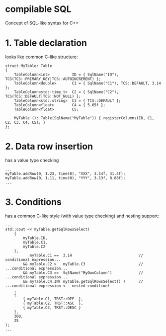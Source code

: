 # compilable SQL
Concept of SQL-like syntax for C++

# 1. Table declaration
looks like common C-like structure:
```
struct MyTable: Table
{
    TableColumn<int>          ID = { SqlName("ID"), TCS(TCS::PRIMARY_KEY|TCS::AUTOINCREMENT) };
    TableColumn<double>       C1 = { SqlName("C1"), TCS::DEFAULT, 3.14 };
    TableColumn<std::time_t>  C2 = { SqlName("C2"), TCS(TCS::DEFAULT|TCS::NOT_NULL) };
    TableColumn<std::string>  C3 = { TCS::DEFAULT };
    TableColumn<float>        C4 = { 5.65f };
    TableColumn<float>        C5;

    MyTable (): Table(SqlName("MyTable")) { registerColumns(ID, C1, C2, C3, C4, C5); }
};
```

# 2. Data row insertion
has a value type checking
```
...
myTable.addRow(0, 1.23, time(0), "XXX", 3.14f, 31.4f);
myTable.addRow(0, 1.11, time(0), "YYY", 3.13f, 8.88f);
...
```

# 3. Conditions
has a common C-like style (with value type checking) and nesting support:
```
...
std::cout << myTable.getSqlRowsSelect(
    {
        myTable.ID,
        myTable.C1,
        myTable.C2
    },
           myTable.C1 ==  3.14                              //    conditional expression...
        && myTable.C2 >   myTable.C3                        // ...conditional expression...
        && myTable.C3 ==  SqlName("MyOwnColumn")            // ...conditional expression...
        && myTable.C4.IN( myTable.getSqlRowsSelect() )      // ...conditional expression <-- nested condition!
    ,
    {
        { myTable.C1, TRST::DEF  },
        { myTable.C2, TRST::ASC  },
        { myTable.C3, TRST::DESC }
    },
    300,
    25
);
...
```
